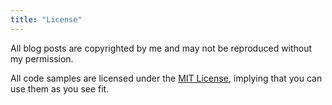 ```yaml
---
title: "License"
---
```


All blog posts are copyrighted by me and may not be reproduced without my permission. 
 
All code samples are licensed under the [MIT License](http://opensource.org/licenses/MIT), implying that you can use 
them as you see fit.